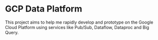 # GCP Data Platform

This project aims to help me rapidly develop and prototype on the Google Cloud Platform using services like Pub/Sub, Dataflow, Dataproc and Big Query.



